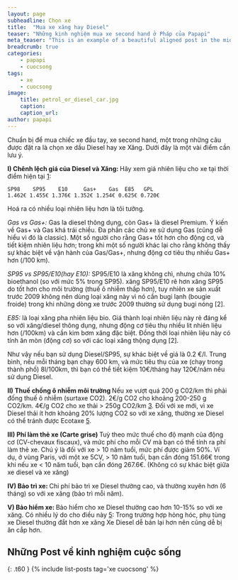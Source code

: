 ```yaml
---
layout: page
subheadline: Chọn xe
title:  "Mua xe xăng hay Diesel"
teaser: "Những kinh nghiệm mua xe second hand ở Pháp của Papapi"
meta_teaser: "This is an example of a beautiful aligned post in the middle. There is no sidebar to distract the reader. The difference to the Page-Template is, that you find meta-information at the bottom of the post."
breadcrumb: true
categories:
    - papapi
    - cuocsong
tags:
    - xe
    - cuocsong
image:
    title: petrol_or_diesel_car.jpg
    caption: 
    caption_url: 
author: papapi
---
```

Chuẩn bị để mua chiếc xe đầu tay, xe second hand, một trong những câu được đặt ra là chọn xe dầu Diesel hay xe Xăng. Dưới đây là một vài điểm cần lưu ý.

<strong>I) Chênh lệch giá của Diesel và Xăng: </strong>
Hãy xem giá nhiên liệu cho xe tại thời điểm hiện tại [1]:
~~~
SP98	SP95	E10     Gas+	Gas  E85   GPL
1.462€ 1.455€ 1.376€ 1.352€ 1.254€ 0.625€ 0.720€
~~~

Hoá ra có nhiều loại nhiên liệu hơn là tôi tưởng.
<p><em>Gas vs Gas+:</em> Gas la diesel thông dụng, còn Gas+ là diesel Premium. Ý kiến về Gas+ và Gas khá trái chiều. Đa phần các chủ xe sử dụng Gas (củng dễ hiểu vì đó là classic). Một số người cho rằng Gas+ tốt hơn cho động cơ, và tiết kiệm nhiên liệu hơn; trong khi một số người khác lại cho rằng không thấy sự khác biệt về vận hành của Gas/Gas+, nhưng động cơ tiêu thụ nhiều Gas+ hơn (/100 km).</p>
<p><em>SP95 vs SP95/E10(hay E10):</em> SP95/E10 là xăng không chì, nhưng chứa 10% bioethanol (so với mức 5% trong SP95). xăng SP95/E10 rẽ hơn xăng SP95 do tốt hơn cho môi trường (thuế ô nhiễm thấp hơn), tuy nhiên xe sản xuất trước 2009 không nên dùng loại xăng này vì nó cần bugi lạnh (bougie froide) trong khi những dòng xe trước 2009 thường sử dụng bugi nóng  [2].</p>
<p><em>E85:</em> là loại xăng pha nhiên liệu bio. Giá thành loại nhiên liệu này rẻ đáng kể so với xăng/diesel thông dụng, nhưng động cơ tiêu thụ nhiều lit nhiên liệu hơn (/100km) và cần kim bơm xăng đặc biệt. Đồng thời loại nhiên liệu này có tính ăn mòn (động cơ) so với các loại xăng thộng dụng  [2].</p>

Như vậy nếu bạn sử dụng Diesel/SP95, sự khác biệt về giá là 0.2 €/l. Trung bình, nếu mỗi tháng bạn chạy 600 km, và mức tiêu thụ của xe (chạy trong thành phố) 8l/100km, thì bạn có thể tiết kiệm 10€/tháng hay 120€/năm nếu sử dụng Diesel.

<strong>II) Thuế chống ô nhiễm môi trường </strong>
Nếu xe vượt quá 200 g C02/km thì phải đống thuế ô nhiễm (surtaxe CO2). 2€/g CO2 cho khoảng 200-250 g CO2/km. 4€/g CO2 cho xe thải > 250g CO2/km  [3].
Đối với xe mới, vì xe Diesel thải ít hơn khoảng 20% lượng CO2 so với xe xăng, thường xe Diesel có thể tránh được Ecotaxe  [5].

<strong>III) Phí làm thẻ xe (Carte grise) </strong>
Tuỳ theo mức thuế cho độ mạnh của động cơ (CV-chevaux fiscaux), và mức phí cho mỗi CV mà bạn có thể tính ra phí làm thẻ xe. Chú ý là đối với xe > 10 năm tuổi, mức phí được giảm 50%. Ví dụ, ở vùng Paris, với một xe 5CV, > 10 năm tuổi, bạn cần đóng 151.66€ trong khi nếu xe < 10 năm tuổi, bạn cần đóng 267.6€. (Không có sự khác biệt giữa xe diesel và xe xăng)

<strong>IV) Bảo trì xe: </strong>
Chi phí bảo trì xe Diesel thường cao, và thường xuyên hơn (6 tháng) so với xe xăng (bảo trì mỗi năm). 

<strong>V) Bảo hiểm xe: </strong>
Bảo hiểm cho xe Diesel thường cao hơn 10-15% so với xe xăng. Có nhiều lý do cho điều này  [5]:
Trong trường hợp hỏng hóc, phụ tùng xe Diesel thường đắt hơn xe xăng
Xe Diesel dễ bán lại hơn nên cũng dễ bị ăn cắp hơn.

[1]: https://www.zagaz.com/evolution-prix.php
[2]: https://www.zagaz.com/aide.php
[3]: http://www.carte-grise.org/taxes_CO2.htm
[4]: https://www.cartegriseminute.fr/cobranding/carte-grise.org/resultat-tarif-carte-grise.php
[5]: https://www.lelynx.fr/assurance-auto/conducteur/environnement/essence-diesel/

<!--more-->



## Những Post về kinh nghiệm cuộc sống
{: .t60 }
{% include list-posts tag='xe cuocsong' %}

